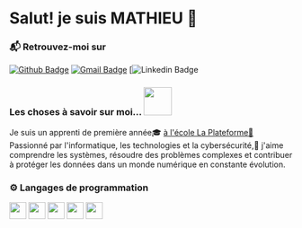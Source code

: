 # Salut! je suis MATHIEU 👋

### 📬 Retrouvez-moi sur
[![Github Badge](http://img.shields.io/badge/-Github-black?style=flat-square&logo=github&link=https://github.com/mathieu-sambiase/)](https://github.com/mathieu-sambiase/)
[![Gmail Badge](https://img.shields.io/badge/-Gmail-d14836?style=flat-square&logo=Gmail&logoColor=white&link=mathieu-sambiase@laplaetforme.io)](mathieu-sambiase@laplaetforme.io)
[![Linkedin Badge](https://img.shields.io/badge/-LinkedIn-blue?style=flat-square&logo=Linkedin&logoColor=white&link=https:/)


### Les choses à savoir sur moi...  <img src="https://media.giphy.com/media/VgCDAzcKvsR6OM0uWg/giphy.gif" width="50">
Je suis un apprenti de première année🎓 [à l'école La Plateforme📙](https://laplateforme.io/) Passionné par l'informatique, les technologies et la cybersécurité,🤖 j'aime comprendre les systèmes, résoudre des problèmes complexes et contribuer à protéger les données dans un monde numérique en constante évolution.

### ⚙️ Langages de programmation
<img src = 'https://github.com/MarikIshtar007/MarikIshtar007/blob/master/images/python2.png' height='30'/>
<img src = 'https://github.com/MarikIshtar007/MarikIshtar007/blob/master/images/html.svg' width='30'/>
<img src = 'https://github.com/MarikIshtar007/MarikIshtar007/blob/master/images/css.svg' width='30'/>
<img src = 'https://github.com/MarikIshtar007/MarikIshtar007/blob/master/images/js.svg' width='30'/>
<img src = 'https://github.com/MarikIshtar007/MarikIshtar007/blob/master/images/git.svg' width='30'/>




<!--
**mathieu-sambiase/mathieu-sambiase** is a ✨ _special_ ✨ repository because its `README.md` (this file) appears on your GitHub profile.

Here are some ideas to get you started:

- 🔭 I’m currently working on ...
- 🌱 I’m currently learning ...
- 👯 I’m looking to collaborate on ...
- 🤔 I’m looking for help with ...
- 💬 Ask me about ...
- 📫 How to reach me: ...
- 😄 Pronouns: ...
- ⚡ Fun fact: ...
-->
